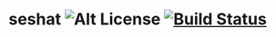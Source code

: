 # seshat ![Alt License](https://dl.dropboxusercontent.com/s/cul64jahsd3cg14/license.svg?dl=0) [![Build Status](https://travis-ci.org/pbtrung/seshat.svg?branch=master)](https://travis-ci.org/pbtrung/seshat)